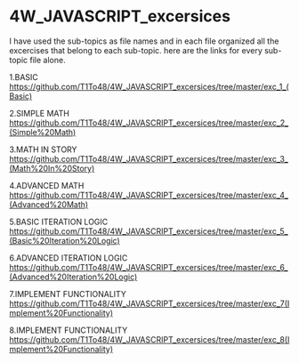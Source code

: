 # 4W_JAVASCRIPT_excersices

I have used the sub-topics as file names and in each file organized
all the excercises that belong to each sub-topic.
here are the links for every sub-topic file alone.


1.BASIC
https://github.com/T1To48/4W_JAVASCRIPT_excersices/tree/master/exc_1_(Basic)

2.SIMPLE MATH
https://github.com/T1To48/4W_JAVASCRIPT_excersices/tree/master/exc_2_(Simple%20Math)

3.MATH IN STORY
https://github.com/T1To48/4W_JAVASCRIPT_excersices/tree/master/exc_3_(Math%20In%20Story)

4.ADVANCED MATH
https://github.com/T1To48/4W_JAVASCRIPT_excersices/tree/master/exc_4_(Advanced%20Math)

5.BASIC ITERATION LOGIC
https://github.com/T1To48/4W_JAVASCRIPT_excersices/tree/master/exc_5_(Basic%20Iteration%20Logic)

6.ADVANCED ITERATION LOGIC
https://github.com/T1To48/4W_JAVASCRIPT_excersices/tree/master/exc_6_(Advanced%20Iteration%20Logic)

7.IMPLEMENT FUNCTIONALITY
https://github.com/T1To48/4W_JAVASCRIPT_excersices/tree/master/exc_7(Implement%20Functionality)

8.IMPLEMENT FUNCTIONALITY
https://github.com/T1To48/4W_JAVASCRIPT_excersices/tree/master/exc_8(Implement%20Functionality)
